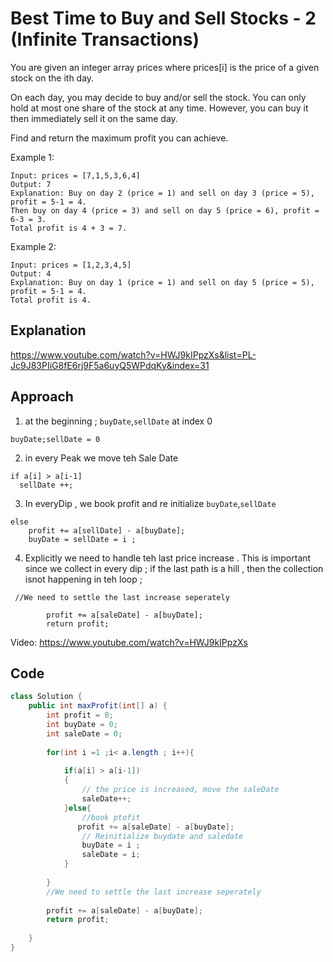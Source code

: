 # Best Time to Buy and Sell Stocks - 2 (Infinite Transactions)
You are given an integer array prices where prices[i] is the price of a given stock on the ith day.

On each day, you may decide to buy and/or sell the stock. You can only hold at most one share of the stock at any time. However, you can buy it then immediately sell it on the same day.

Find and return the maximum profit you can achieve.

 

Example 1:
````
Input: prices = [7,1,5,3,6,4]
Output: 7
Explanation: Buy on day 2 (price = 1) and sell on day 3 (price = 5), profit = 5-1 = 4.
Then buy on day 4 (price = 3) and sell on day 5 (price = 6), profit = 6-3 = 3.
Total profit is 4 + 3 = 7.
````
Example 2:
````
Input: prices = [1,2,3,4,5]
Output: 4
Explanation: Buy on day 1 (price = 1) and sell on day 5 (price = 5), profit = 5-1 = 4.
Total profit is 4.
````
## Explanation
https://www.youtube.com/watch?v=HWJ9kIPpzXs&list=PL-Jc9J83PIiG8fE6rj9F5a6uyQ5WPdqKy&index=31 

## Approach 
1. at the beginning ; `buyDate`,`sellDate` at index 0
````
buyDate;sellDate = 0
````
2. in every Peak we move teh Sale Date 
````
if a[i] > a[i-1]
  sellDate ++;
````
3. In everyDip , we book profit and re initialize `buyDate`,`sellDate`

````
else 
    profit += a[sellDate] - a[buyDate];
    buyDate = sellDate = i ;
````
4. Explicitly we need to handle teh last price increase . This is important since we collect in every dip ; if the last path is a hill , then the collection isnot happening in teh loop ; 

````
 //We need to settle the last increase seperately 
        
        profit += a[saleDate] - a[buyDate];
        return profit;
````

Video: https://www.youtube.com/watch?v=HWJ9kIPpzXs 
## Code
````java
class Solution {
    public int maxProfit(int[] a) {
        int profit = 0;
        int buyDate = 0; 
        int saleDate = 0;
        
        for(int i =1 ;i< a.length ; i++){
            
            if(a[i] > a[i-1])
            {   
                // the price is increased, move the saleDate
                saleDate++;
            }else{
                //book ptofit 
               profit += a[saleDate] - a[buyDate];
                // Reinitialize buydate and saledate 
                buyDate = i ;
                saleDate = i;
            }
               
        }
        //We need to settle the last increase seperately 
        
        profit += a[saleDate] - a[buyDate];
        return profit;
        
    }
}
````